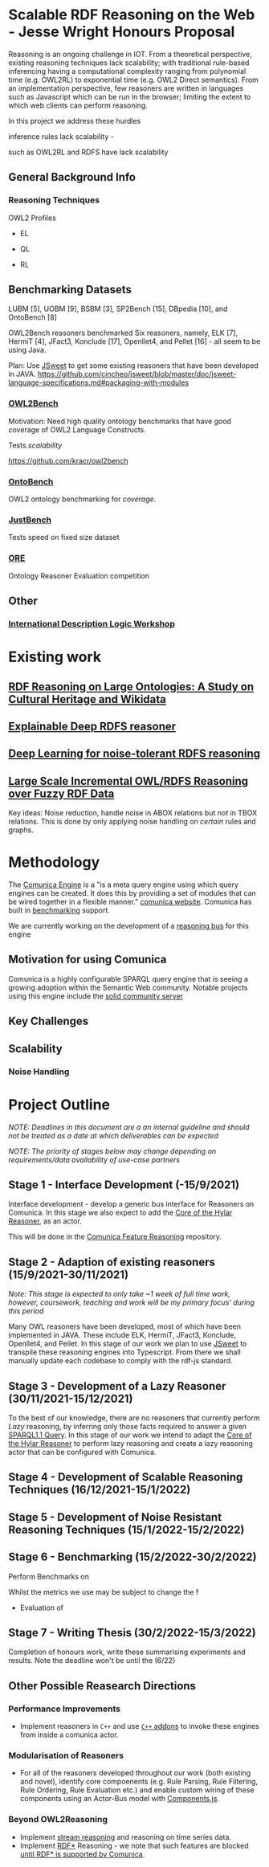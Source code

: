 # Scalable RDF Reasoning on the Web - Jesse Wright Honours Proposal

Reasoning is an ongoing challenge in IOT. From a theoretical perspective, existing reasoning techniques lack scalability; with traditional rule-based inferencing having a computational complexity ranging from polynomial time (e.g. OWL2RL) to exponential time (e.g. OWL2 Direct semantics). From an implementation perspective, few reasoners are written in languages such as Javascript which can be run in the browser; limiting the extent to which web clients can perform reasoning.

In this project we address these hurdles 


inference rules lack scalability - 

 such as OWL2RL and RDFS have lack scalability





## General Background Info

### Reasoning Techniques

OWL2 Profiles

 - EL

 - QL

 - RL



## Benchmarking Datasets

 LUBM [5], UOBM [9], BSBM  [3], SP2Bench  [15], DBpedia  [10], and OntoBench  [8]

OWL2Bench reasoners benchmarked
Six reasoners, namely, ELK  [7], HermiT  [4], JFact3, Konclude  [17], Openllet4, and Pellet  [16] - all seem to be using Java.

Plan: Use [JSweet](https://github.com/cincheo/jsweet) to get some existing reasoners that have been developed in JAVA. https://github.com/cincheo/jsweet/blob/master/doc/jsweet-language-specifications.md#packaging-with-modules

### [OWL2Bench](https://link.springer.com/content/pdf/10.1007%2F978-3-030-62466-8.pdf)

Motivation: Need high quality ontology benchmarks that have good coverage of OWL2 Language Constructs.

Tests *scalability*

https://github.com/kracr/owl2bench

### [OntoBench](https://link.springer.com/chapter/10.1007%2F978-3-319-46547-0_13)

OWL2 ontology benchmarking for *coverage*.

### [JustBench](https://link.springer.com/chapter/10.1007%2F978-3-642-17746-0_3)

Tests speed on fixed size dataset

### [ORE](https://link.springer.com/chapter/10.1007%2F978-3-319-46547-0_17)

Ontology Reasoner Evaluation competition


## Other

### [International Description Logic Workshop](http://dl.kr.org/)

# Existing work
## [RDF Reasoning on Large Ontologies: A Study on Cultural Heritage and Wikidata](https://ieeexplore.ieee.org/abstract/document/7881709)

## [Explainable Deep RDFS reasoner](https://arxiv.org/pdf/2002.03514.pdf)

## [Deep Learning for noise-tolerant RDFS reasoning](http://www.semantic-web-journal.net/system/files/swj2186.pdf)

## [Large Scale Incremental OWL/RDFS Reasoning over Fuzzy RDF Data](https://ieeexplore-ieee-org.virtual.anu.edu.au/stamp/stamp.jsp?tp=&arnumber=7881709)

Key ideas:
Noise reduction, handle noise in ABOX relations but *not* in TBOX relations. This is done by only applying noise handling on *certain* rules and graphs.

# Methodology

The [Comunica Engine](https://github.com/comunica/comunica) is a "is a meta query engine using which query engines can be created. It does this by providing a set of modules that can be wired together in a flexible manner." [comunica website](https://comunica.dev/about/). Comunica has built in [benchmarking](https://github.com/comunica/comunica#benchmarking) support.

We are currently working on the development of a [reasoning bus](https://github.com/comunica/comunica-feature-reasoning) for this engine

## Motivation for using Comunica

Comunica is a highly configurable SPARQL query engine that is seeing a growing adoption within the Semantic Web community. Notable projects using this engine include the [solid community server](https://github.com/solid/community-server/blob/main/package.json)

## Key Challenges

## Scalability

### Noise Handling


# Project Outline

*NOTE: Deadlines in this document are a an internal guideline and should not be treated as a date at which deliverables can be expected*

*NOTE: The priority of stages below may change depending on requirements/data availability of use-case partners*

## Stage 1 - Interface Development (-15/9/2021)

Interface development - develop a generic bus interface for Reasoners on Comunica. In this stage we also expect to add the [Core of the Hylar Reasoner](https://github.com/jeswr/hylar-core), as an actor.

This will be done in the [Comunica Feature Reasoning](https://github.com/comunica/comunica-feature-reasoning) repository.

## Stage 2 - Adaption of existing reasoners (15/9/2021-30/11/2021)

*Note: This stage is expected to only take ~1 week of full time work, however, coursework, teaching and work will be my primary focus' during this period*

Many OWL reasoners have been developed, most of which have been implemented in JAVA. These include ELK, HermiT, JFact3, Konclude, Openllet4, and Pellet. In this stage of our work we plan to use [JSweet](https://github.com/cincheo/jsweet) to transpile these reasoning engines into Typescript.
From there we shall manually update each codebase to comply with the rdf-js standard.

## Stage 3 - Development of a Lazy Reasoner (30/11/2021-15/12/2021)

To the best of our knowledge, there are no reasoners that currently perform *Lazy* reasoning, by inferring only those facts required to answer a given [SPARQL1.1 Query](https://www.w3.org/TR/sparql11-query/). In this stage of our work we intend to adapt the [Core of the Hylar Reasoner](https://github.com/jeswr/hylar-core) to perform lazy reasoning and create a lazy reasoning actor that can be configured with Comunica.

## Stage 4 - Development of Scalable Reasoning Techniques (16/12/2021-15/1/2022)



## Stage 5 - Development of Noise Resistant Reasoning Techniques (15/1/2022-15/2/2022)

## Stage 6 - Benchmarking (15/2/2022-30/2/2022)

Perform Benchmarks on 

Whilst the metrics we use may be subject to change the f

 - Evaluation of

## Stage 7 - Writing Thesis (30/2/2022-15/3/2022)

Completion of honours work, write these summarising experiments and results. Note the deadline won't be until the (6/22)

## Other Possible Reasearch Directions

### Performance Improvements
 - Implement reasoners in `C++` and use [`C++` addons](https://nodejs.org/api/addons.html) to invoke these engines from inside a comunica actor.

### Modularisation of Reasoners
 - For all of the reasoners developed throughout our work (both existing and novel), identify core compoenents (e.g.  Rule Parsing, Rule Filtering, Rule Ordering, Rule Evaluation etc.) and enable custom wiring of these components using an Actor-Bus model with [Components.js](https://componentsjs.readthedocs.io/en/latest/).

### Beyond OWL2Reasoning
 - Implement [stream reasoning](http://streamreasoning.org/slides/2016/10/rsp2016_01_rsp-introduction.pdf) and reasoning on time series data.
 - Implement [RDF*](https://w3c.github.io/rdf-star/cg-spec/editors_draft.html) Reasoning - we note that such features are blocked [until RDF* is supported by Comunica](https://github.com/comunica/comunica/issues/594).
